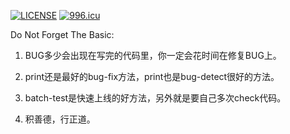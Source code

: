 [![LICENSE](https://img.shields.io/badge/license-Anti%20996-blue.svg)](https://github.com/996icu/996.ICU/blob/master/LICENSE)
[![996.icu](https://img.shields.io/badge/link-996.icu-red.svg)](https://996.icu)

Do Not Forget The Basic:

1) BUG多少会出现在写完的代码里，你一定会花时间在修复BUG上。

2) print还是最好的bug-fix方法，print也是bug-detect很好的方法。

3) batch-test是快速上线的好方法，另外就是要自己多次check代码。

4) 积善德，行正道。

<meta name="google-site-verification" content="8NeXeopl0Y7RpgHgRilAMtTLuzHTNav3LpL8MA7lj1A" />

